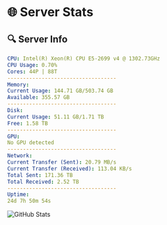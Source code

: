 # 🌐 Server Stats
## 🔍 Server Info
```yaml
CPU: Intel(R) Xeon(R) CPU E5-2699 v4 @ 1302.73GHz
CPU Usage: 0.70%
Cores: 44P | 88T
-----------------------------------
Memory:
Current Usage: 144.71 GB/503.74 GB
Available: 355.57 GB
-----------------------------------
Disk:
Current Usage: 51.11 GB/1.71 TB
Free: 1.58 TB
-----------------------------------
GPU:
No GPU detected
-----------------------------------
Network:
Current Transfer (Sent): 20.79 MB/s
Current Transfer (Received): 113.04 KB/s
Total Sent: 171.36 TB
Total Received: 2.52 TB
-----------------------------------
Uptime:
24d 7h 50m 54s
```
![GitHub Stats](https://img.shields.io/badge/Updated-2025-03-04_06:34:12-blue)
